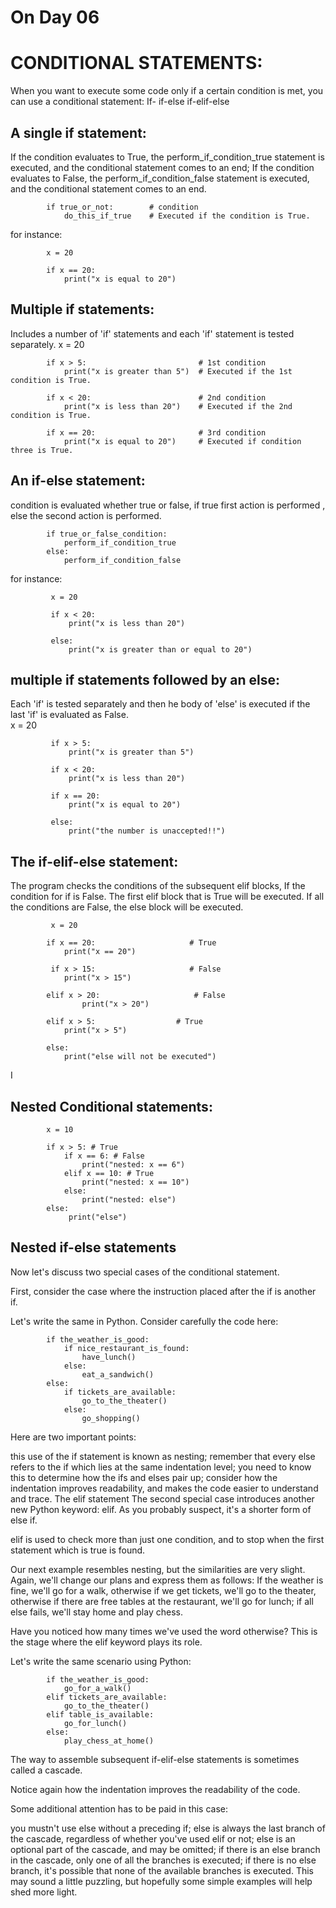 # On Day 06

# CONDITIONAL STATEMENTS:
 When you want to execute some code only if a certain condition is met, you can use a conditional statement:
            If-
            if-else
            if-elif-else

## A single if statement:
If the condition evaluates to True, the perform_if_condition_true statement is executed, and the conditional statement comes to an end;
If the condition evaluates to False, the perform_if_condition_false statement is executed, and the conditional statement comes to an end.

            if true_or_not:        # condition
                do_this_if_true    # Executed if the condition is True.
            
for instance:            
           
            x = 20

            if x == 20: 
                print("x is equal to 20")  

 ## Multiple if statements:
Includes a number of 'if' statements and each 'if' statement is tested separately.
            x = 20

            if x > 5:                         # 1st condition 
                print("x is greater than 5")  # Executed if the 1st condition is True.

            if x < 20:                        # 2nd condition 
                print("x is less than 20")    # Executed if the 2nd condition is True.

            if x == 20:                       # 3rd condition   
                print("x is equal to 20")     # Executed if condition three is True.

## An if-else statement:
condition is evaluated whether true or false, if true first action is performed , else  the second action is performed.

            if true_or_false_condition:
                perform_if_condition_true
            else:
                perform_if_condition_false
for instance:
          
             x = 20

             if x < 20: 
                 print("x is less than 20") 

             else:
                 print("x is greater than or equal to 20")

## multiple if statements followed by an else:
 Each 'if' is tested separately and then he body of 'else' is executed if the last 'if' is evaluated as False.           
             x = 20

             if x > 5: 
                 print("x is greater than 5")  

             if x < 20: 
                 print("x is less than 20")  

             if x == 20: 
                 print("x is equal to 20")  

             else:
                 print("the number is unaccepted!!")

## The if-elif-else statement:
The program checks the conditions of the subsequent elif blocks, If the condition for if is False.  The first elif block that is True will be executed. If all the conditions are False, the else block will be executed.
               
             x = 20

            if x == 20:                     # True
                print("x == 20")

             if x > 15:                     # False
                print("x > 15")

            elif x > 20:                     # False
                    print("x > 20")

            elif x > 5:                  # True
                print("x > 5")

            else:
                print("else will not be executed")

I
## Nested Conditional statements:
                
            x = 10

            if x > 5: # True
                if x == 6: # False
                    print("nested: x == 6")
                elif x == 10: # True
                    print("nested: x == 10")
                else:
                    print("nested: else")
            else:
                 print("else")



## Nested if-else statements
Now let's discuss two special cases of the conditional statement.

First, consider the case where the instruction placed after the if is another if.

Let's write the same in Python. Consider carefully the code here:


            if the_weather_is_good:
                if nice_restaurant_is_found:
                    have_lunch()
                else:
                    eat_a_sandwich()
            else:
                if tickets_are_available:
                    go_to_the_theater()
                else:
                    go_shopping()

Here are two important points:

this use of the if statement is known as nesting; remember that every else refers to the if which lies at the same indentation level; you need to know this to determine how the ifs and elses pair up;
consider how the indentation improves readability, and makes the code easier to understand and trace.
The elif statement
The second special case introduces another new Python keyword: elif. As you probably suspect, it's a shorter form of else if.

elif is used to check more than just one condition, and to stop when the first statement which is true is found.

Our next example resembles nesting, but the similarities are very slight. Again, we'll change our plans and express them as follows: If the weather is fine, we'll go for a walk, otherwise if we get tickets, we'll go to the theater, otherwise if there are free tables at the restaurant, we'll go for lunch; if all else fails, we'll stay home and play chess.

Have you noticed how many times we've used the word otherwise? This is the stage where the elif keyword plays its role.

Let's write the same scenario using Python:


            if the_weather_is_good:
                go_for_a_walk()
            elif tickets_are_available:
                go_to_the_theater()
            elif table_is_available:
                go_for_lunch()
            else:
                play_chess_at_home()
            
The way to assemble subsequent if-elif-else statements is sometimes called a cascade.

Notice again how the indentation improves the readability of the code.

Some additional attention has to be paid in this case:

you mustn't use else without a preceding if;
else is always the last branch of the cascade, regardless of whether you've used elif or not;
else is an optional part of the cascade, and may be omitted;
if there is an else branch in the cascade, only one of all the branches is executed;
if there is no else branch, it's possible that none of the available branches is executed.
This may sound a little puzzling, but hopefully some simple examples will help shed more light.